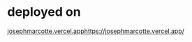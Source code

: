 # deployed on
[josephmarcotte.vercel.app](https://josephmarcotte.vercel.app/)https://josephmarcotte.vercel.app/
